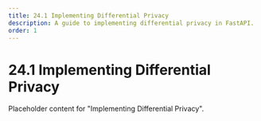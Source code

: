 ```yaml
---
title: 24.1 Implementing Differential Privacy
description: A guide to implementing differential privacy in FastAPI.
order: 1
---
```


# 24.1 Implementing Differential Privacy

Placeholder content for "Implementing Differential Privacy".
